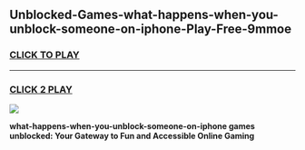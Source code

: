 
## Unblocked-Games-what-happens-when-you-unblock-someone-on-iphone-Play-Free-9mmoe
<h3>
<a href="https://premium76.site?title=what-happens-when-you-unblock-someone-on-iphone&ref=10A">CLICK TO PLAY</a></h3>
<hr>

<h3>
<a href="https://premium76.site?title=what-happens-when-you-unblock-someone-on-iphone&ref=10A">CLICK 2 PLAY</a>
  
</h3>

<a href="https://premium76.site?title=what-happens-when-you-unblock-someone-on-iphone&ref=10A"><img src="https://clearcache.store/games.png"></a>


**what-happens-when-you-unblock-someone-on-iphone games unblocked: Your Gateway to Fun and Accessible Online Gaming**
